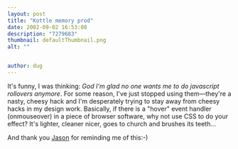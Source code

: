 ```yaml
---
layout: post
title: "Kottle memory prod"
date: 2002-09-02 16:53:08
description: "7279683"
thumbnail: defaultThumbnail.png
alt: ""


author: dug
---
```


<p>It's funny, I was thinking: <cite>God I'm glad no one wants me to do javascript rollovers anymore</cite>. For some reason, I've just stopped using them&mdash;they're a nasty, cheesy hack and I'm desperately trying to stay away from cheesy hacks in my design work. Basically, if there is a "hover" event handler (onmouseover) in a piece of browser software, why not use <span class="caps">CSS </span>to do your effect? It's lighter, cleaner nicer, goes to church and brushes its teeth...</p>

<p>And thank you <a href="http://www.kottke.org/02/08/020820rollover_goo.html">Jason</a> for reminding me of this:-)</p>
